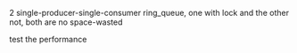 2 single-producer-single-consumer ring_queue, one with lock and the other not,
both are no space-wasted

test the performance
